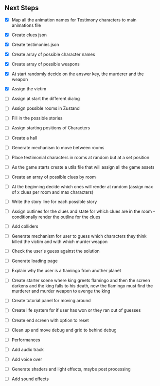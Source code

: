## Next Steps

- [x] Map all the animation names for Testimony characters to main animations file
- [x] Create clues json
- [x] Create testimonies json
- [x] Create array of possible character names
- [x] Create array of possible weapons
- [x] At start randomly decide on the answer key, the murderer and the weapon
- [x] Assign the victim

- [ ] Assign at start the different dialog
- [ ] Assign possible rooms in Zustand
- [ ] Fill in the possible stories
- [ ] Assign starting positions of Characters
- [ ] Create a hall
- [ ] Generate mechanism to move between rooms
- [ ] Place testimonial characters in rooms at random but at a set position
- [ ] As the game starts create a utils file that will assign all the game assets
- [ ] Create an array of possible clues by room
- [ ] At the beginning decide which ones will render at random (assign max of x clues per room and max characters)
- [ ] Write the story line for each possible story
- [ ] Assign outlines for the clues and state for which clues are in the room - conditionally render the outline for the clues
- [ ] Add colliders
- [ ] Generate mechanism for user to guess which characters they think killed the victim and with which murder weapon
- [ ] Check the user's guess against the solution
- [ ] Generate loading page
- [ ] Explain why the user is a flamingo from another planet
- [ ] Create starter scene where king greets flamingo and then the screen darkens and the king falls to his death, now the flamingo must find the murderer and murder weapon to avenge the king
- [ ] Create tutorial panel for moving around
- [ ] Create life system for if user has won or they ran out of guesses
- [ ] Create end screen with option to reset
- [ ] Clean up and move debug and grid to behind debug
- [ ] Performances
- [ ] Add audio track
- [ ] Add voice over
- [ ] Generate shaders and light effects, maybe post processing
- [ ] Add sound effects
